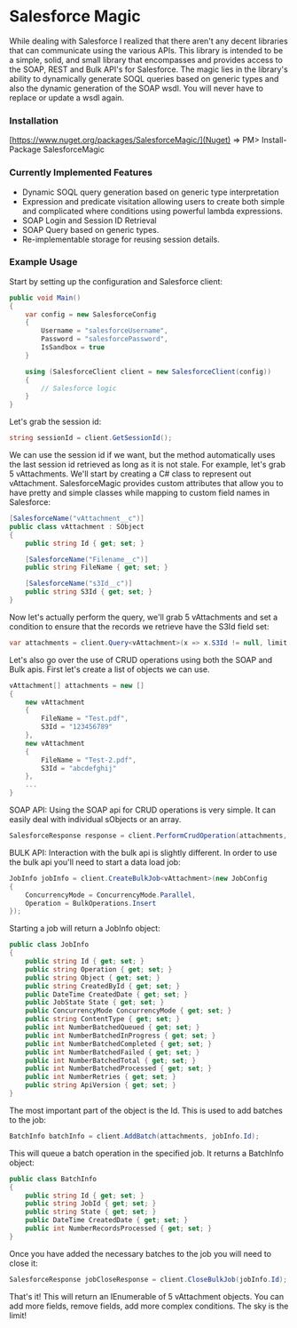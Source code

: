 # Salesforce Magic

While dealing with Salesforce I realized that there aren't any decent libraries that can communicate using the various APIs. This library is intended to be a simple, solid, and small library that encompasses and provides access to the SOAP, REST and Bulk API's for Salesforce. The magic lies in the library's ability to dynamically generate SOQL queries based on generic types and also the dynamic generation of the SOAP wsdl. You will never have to replace or update a wsdl again.

### Installation ###
[https://www.nuget.org/packages/SalesforceMagic/](Nuget) => PM> Install-Package SalesforceMagic

### Currently Implemented Features ###
* Dynamic SOQL query generation based on generic type interpretation
* Expression and predicate visitation allowing users to create both simple and complicated where conditions using powerful lambda expressions.
* SOAP Login and Session ID Retrieval
* SOAP Query based on generic types.
* Re-implementable storage for reusing session details.

### Example Usage ###

Start by setting up the configuration and Salesforce client:

```csharp
public void Main()
{
    var config = new SalesforceConfig
    {
        Username = "salesforceUsername",
        Password = "salesforcePassword",
        IsSandbox = true
    }

    using (SalesforceClient client = new SalesforceClient(config))
    {
        // Salesforce logic
    }     
}
```

Let's grab the session id:

```csharp
string sessionId = client.GetSessionId();
```

We can use the session id if we want, but the method automatically uses the last session id retrieved as long as it is not stale. For example, let's grab 5 vAttachments. We'll start by creating a C# class to represent out vAttachment. SalesforceMagic provides custom attributes that allow you to have pretty and simple classes while mapping to custom field names in Salesforce:

```csharp
[SalesforceName("vAttachment__c")]
public class vAttachment : SObject
{
    public string Id { get; set; }

    [SalesforceName("Filename__c")]
    public string FileName { get; set; }

    [SalesforceName("s3Id__c")]
    public string S3Id { get; set; }
}
```

Now let's actually perform the query, we'll grab 5 vAttachments and set a condition to ensure that the records we retrieve have the S3Id field set:

```csharp
var attachments = client.Query<vAttachment>(x => x.S3Id != null, limit: 5);
```

Let's also go over the use of CRUD operations using both the SOAP and Bulk apis.
First let's create a list of objects we can use.

```csharp
vAttachment[] attachments = new []
{
    new vAttachment
    {
        FileName = "Test.pdf",
        S3Id = "123456789"
    },
    new vAttachment
    {
        FileName = "Test-2.pdf",
        S3Id = "abcdefghij"
    },
    ...
}
```

SOAP API: Using the SOAP api for CRUD operations is very simple. It can easily deal with individual sObjects or an array.

```csharp
SalesforceResponse response = client.PerformCrudOperation(attachments, CrudOperations.Insert);
```

BULK API: Interaction with the bulk api is slightly different. In order to use the bulk api you'll need to start a data load job:

```csharp
JobInfo jobInfo = client.CreateBulkJob<vAttachment>(new JobConfig
{
    ConcurrencyMode = ConcurrencyMode.Parallel,
    Operation = BulkOperations.Insert
});
```

Starting a job will return a JobInfo object:

```csharp
public class JobInfo
{
    public string Id { get; set; }
    public string Operation { get; set; }
    public string Object { get; set; }
    public string CreatedById { get; set; }
    public DateTime CreatedDate { get; set; }
    public JobState State { get; set; }
    public ConcurrencyMode ConcurrencyMode { get; set; }
    public string ContentType { get; set; }
    public int NumberBatchedQueued { get; set; }
    public int NumberBatchedInProgress { get; set; }
    public int NumberBatchedCompleted { get; set; }
    public int NumberBatchedFailed { get; set; }
    public int NumberBatchedTotal { get; set; }
    public int NumberBatchedProcessed { get; set; }
    public int NumberRetries { get; set; }
    public string ApiVersion { get; set; }
}
```

The most important part of the object is the Id. This is used to add batches to the job:

```csharp
BatchInfo batchInfo = client.AddBatch(attachments, jobInfo.Id);
```

This will queue a batch operation in the specified job. It returns a BatchInfo object:

```csharp
public class BatchInfo
{
    public string Id { get; set; }
    public string JobId { get; set; }
    public string State { get; set; }
    public DateTime CreatedDate { get; set; }
    public int NumberRecordsProcessed { get; set; }
}
```

Once you have added the necessary batches to the job you will need to close it:

```csharp
SalesforceResponse jobCloseResponse = client.CloseBulkJob(jobInfo.Id);
```

That's it! This will return an IEnumerable of 5 vAttachment objects. You can add more fields, remove fields, add more complex conditions. The sky is the limit!
